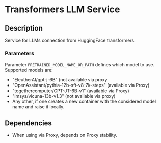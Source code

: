 # Transformers LLM Service

## Description

Service for LLMs connection from HuggingFace transformers.

### Parameters

Parameter `PRETRAINED_MODEL_NAME_OR_PATH` defines which model to use. Supported models are:
- "EleutherAI/gpt-j-6B" (not available via proxy
- "OpenAssistant/pythia-12b-sft-v8-7k-steps" (available via Proxy)
- "togethercomputer/GPT-JT-6B-v1" (available via Proxy)
- "lmsys/vicuna-13b-v1.3" (not available via proxy)
- Any other, if one creates a new container with the considered model name and raise it locally.

## Dependencies

- When using via Proxy, depends on Proxy stability.
